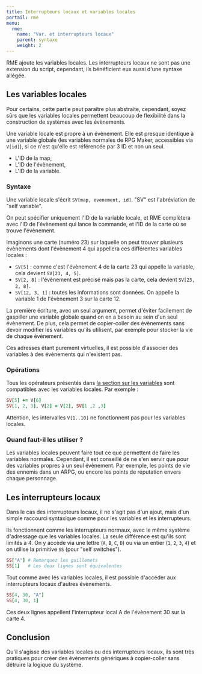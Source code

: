 ```yaml
---
title: Interrupteurs locaux et variables locales
portail: rme
menu:
  rme:
    name: "Var. et interrupteurs locaux"
    parent: syntaxe
    weight: 2
---
```


RME ajoute les variables locales. Les interrupteurs locaux ne sont pas une extension du script, cependant, ils bénéficient eux aussi d'une syntaxe allégée.

## Les variables locales

Pour certains, cette partie peut paraître plus abstraite, cependant, soyez sûrs que les variables locales permettent beaucoup de flexibilité dans la construction de systèmes avec les évènements.

Une variable locale est propre à un évènement. Elle est presque identique à une variable globale (les variables normales de RPG Maker, accessibles via `V[id]`), si ce n'est qu'elle est référencée par 3 ID et non un seul.

* L'ID de la map,
* L'ID de l'évènement,
* L'ID de la variable.

### Syntaxe

Une variable locale s'écrit `SV[map, evenement, id]`. "SV" est l'abréviation de "self variable".

On peut spécifier uniquement l'ID de la variable locale, et RME complètera avec l'ID de l'évènement qui lance la commande, et l'ID de la carte où se trouve l'évènement.

Imaginons une carte (numéro 23) sur laquelle on peut trouver plusieurs évènements dont l'évènement 4 qui appellera ces différentes variables locales :

* `SV[5]` : comme c'est l'évènement 4 de la carte 23 qui appelle la variable, cela devient `SV[23, 4, 5]`.
* `SV[2, 8]` : l'évènement est précisé mais pas la carte, cela devient `SV[23, 2, 8]`.
* `SV[12, 3, 1]` : toutes les informations sont données. On appelle la variable 1 de l'évènement 3 sur la carte 12.

La première écriture, avec un seul argument, permet d'éviter facilement de gaspiller une variable globale quand on en a besoin au sein d'un seul évènement. De plus, cela permet de copier-coller des évènements sans devoir modifier les variables qu'ils utilisent, par exemple pour stocker la vie de chaque évènement.

Ces adresses étant purement virtuelles, il est possible d'associer des variables à des évènements qui n'existent pas.

### Opérations

Tous les opérateurs présentés dans [la section sur les variables]() sont compatibles avec les variables locales. Par exemple :

```ruby
SV[5] += V[6]
SV[1, 2, 3], V[2] = V[2], SV[1 ,2 ,3]
```

Attention, les intervalles `V[1..10]` ne fonctionnent pas pour les variables locales.

### Quand faut-il les utiliser ?

Les variables locales peuvent faire tout ce que permettent de faire les variables normales. Cependant, il est conseillé de ne s'en servir que pour des variables propres à un seul évènement. Par exemple, les points de vie des ennemis dans un ARPG, ou encore les points de réputation envers chaque personnage.

## Les interrupteurs locaux

Dans le cas des interrupteurs locaux, il ne s'agit pas d'un ajout, mais d'un simple raccourci syntaxique comme pour les variables et les interrupteurs.

Ils fonctionnent comme les interrupteurs normaux, avec le même système d'adressage que les variables locales. La seule différence est qu'ils sont limités à 4. On y accède via une lettre (`A`, `B`, `C`, `D`) ou via un entier (`1`, `2`, `3`, `4`) et on utilise la primitive `SS` (pour "self switches").

```ruby
SS["A"] # Remarquez les guillemets
SS[1]   # Les deux lignes sont équivalentes
```

Tout comme avec les variables locales, il est possible d'accéder aux interrupteurs locaux d'autres évènements.

```ruby
SS[4, 30, "A"]
SS[4, 30, 1]
```

Ces deux lignes appellent l'interrupteur local A de l'évènement 30 sur la carte 4.

## Conclusion

Qu'il s'agisse des variables locales ou des interrupteurs locaux, ils sont très pratiques pour créer des évènements génériques à copier-coller sans détruire la logique du système.
